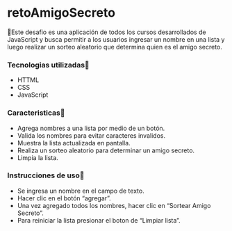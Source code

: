 <h1>retoAmigoSecreto</h1>
<p>👾Este desafio es una aplicación de todos los cursos desarrollados de JavaScript y busca permitir a los usuarios ingresar un nombre en una lista y luego realizar un sorteo aleatorio que determina quien es el amigo secreto.</p>
<h3>Tecnologias utilizadas🤖</h3>
<ul>
  <li>HTTML</li>
  <li>CSS</li>
  <li>JavaScript</li>
</ul>
<h3>Caracteristicas🤖</h3>
<ul>
  <li>Agrega nombres a una lista por medio de un botón.</li>
  <li>Valida los nombres para evitar caracteres invalidos.</li>
  <li>Muestra la lista actualizada en pantalla.</li>
  <li>Realiza un sorteo aleatorio para determinar un amigo secreto.</li>
  <li>Limpia la lista.</li>
</ul>
<h3>Instrucciones de uso🤖</h3>
<ul>
  <li>Se ingresa un nombre en el campo de texto.</li>
  <li>Hacer clic en el botón “agregar”.</li>
  <li>Una vez agregado todos los nombres, hacer clic en “Sortear Amigo Secreto”.</li>
  <li>Para reiniciar la lista presionar el boton de “Limpiar lista”.</li>
</ul>
